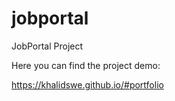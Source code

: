# jobportal
JobPortal Project

Here you can find the project demo:

https://khalidswe.github.io/#portfolio
